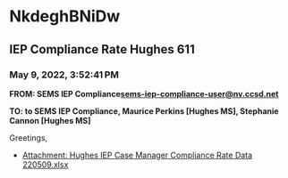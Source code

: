 # NkdeghBNiDw
## IEP Compliance Rate Hughes 611
### May 9, 2022, 3:52:41 PM
**FROM: SEMS IEP Compliance<sems-iep-compliance-user@nv.ccsd.net>**

**TO: to SEMS IEP Compliance, Maurice Perkins [Hughes MS], Stephanie Cannon [Hughes MS]**


Greetings,  





* [Attachment: Hughes IEP Case Manager Compliance Rate Data 220509.xlsx](NkdeghBNiDw-attachment-1.xlsx)
